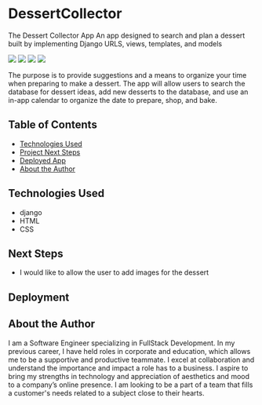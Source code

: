 # DessertCollector
The Dessert Collector App
An app designed to search and plan a dessert built by implementing Django URLS, views, templates, and models

<img src="DessertCollectorHome.png">
<img src="DessertList.png">
<img src="DessertDetail.png">
<img src="AboutDessertCollector.png">

The purpose is to provide suggestions and a means to organize your time when preparing to make a dessert. The app will allow users to search the database for dessert ideas, add new desserts to the database, and use an in-app calendar to organize the date to prepare, shop, and bake.

## Table of Contents
* [Technologies Used](#technologiesused)
* [Project Next Steps](#nextsteps)
* [Deployed App](#deployment)
* [About the Author](#author)

## <a name="technologiesused"></a>Technologies Used
* django
* HTML
* CSS

## Next Steps
* I would like to allow the user to add images for the dessert

## Deployment


## About the Author
I am a Software Engineer specializing in FullStack Development. In my previous career, I have held roles in corporate and education, which allows me to be a supportive and productive teammate. I excel at collaboration and understand the importance and impact a role has to a business. I aspire to bring my strengths in technology and appreciation of aesthetics and mood to a company’s online presence. I am looking to be a part of a team that fills a customer's needs related to a subject close to their hearts.
